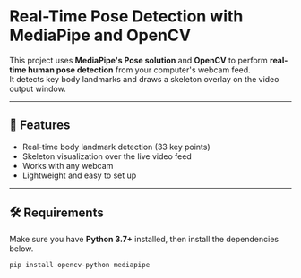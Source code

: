 # Real-Time Pose Detection with MediaPipe and OpenCV

This project uses **MediaPipe's Pose solution** and **OpenCV** to perform **real-time human pose detection** from your computer's webcam feed.  
It detects key body landmarks and draws a skeleton overlay on the video output window.

---

## 🚀 Features
- Real-time body landmark detection (33 key points)
- Skeleton visualization over the live video feed
- Works with any webcam
- Lightweight and easy to set up

---

## 🛠 Requirements
Make sure you have **Python 3.7+** installed, then install the dependencies below.

```bash
pip install opencv-python mediapipe
